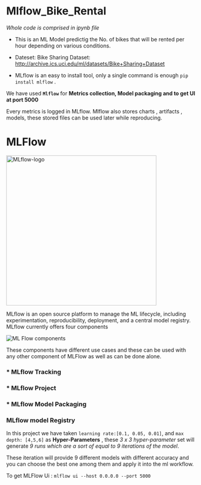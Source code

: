 # Mlflow_Bike_Rental

*Whole code is comprised in ipynb file*

* This is an ML Model predictig the No. of bikes that will be rented per hour depending on various conditions.

* Dateset: Bike Sharing Dataset: http://archive.ics.uci.edu/ml/datasets/Bike+Sharing+Dataset

* MLflow is an easy to install tool, only a single command is enough `pip install mlflow` .

We have used **`Mlflow`** for **Metrics collection, Model packaging and to get UI at port 5000**

Every metrics is logged in MLflow. Mlflow also stores charts , artifacts , models, these stored files can be used later while reproducing.

# MLFlow
<img width="400" alt="MLflow-logo" src="https://user-images.githubusercontent.com/123439845/230708796-1c4562ed-ade0-4459-b2d3-c72f971c5834.png">

MLflow is an open source platform to manage the ML lifecycle, including experimentation, reproducibility, deployment, and a central model registry. MLflow currently offers four components

![ML Flow components](https://user-images.githubusercontent.com/123439845/230709253-60eab72c-99ae-436b-ac1f-4a490d33e5d3.png)

These components have different use cases and these can be used with any other component of MLFlow as well as can be done alone.

### * **MLflow Tracking** 


### * **MLflow Project**


### * **MLflow Model Packaging**


### **MLflow model Registry**



In this project we have taken `learning rate:[0.1, 0.05, 0.01]`, and `max depth: [4,5,6]` as **Hyper-Parameters** , these *3 x 3 hyper-parameter* set will generate *9 runs which are a sort of equal to 9 iterations of the model*.

These iteration will provide 9 different models with different accuracy and you can choose the best one among them and apply it into the ml workflow.

To get MLFlow Ui :  `mlflow ui --host 0.0.0.0 --port 5000`
















